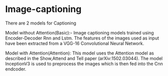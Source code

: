 # Image-captioning
There are 2 models for Captioning

Model without Attention(Basic):- 
Image captioning models trained using Encoder-Decoder Rnn and Lstm. The features of the images used as input have been extracted from a VGG-16 Convolutional Neural Network.   

Model with Attention(Attention):
This model uses the Attention model as described in the Show,Attend and Tell paper (arXiv:1502.03044). The model InceptionV3 is used to preprocess the images which is then fed into the Cnn endcoder.

